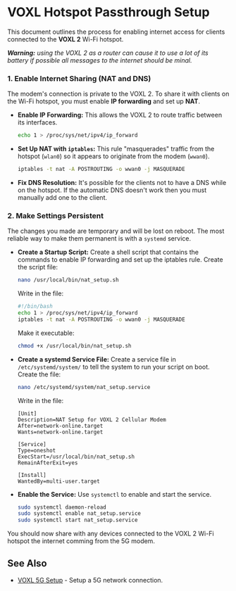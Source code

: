 # VOXL Hotspot Passthrough Setup
This document outlines the process for enabling internet access for clients connected to the **VOXL 2** Wi-Fi hotspot.

***Warning:** using the VOXL 2 as a router can cause it to use a lot of its battery if possible all messages to the internet should be minal.*

### 1. Enable Internet Sharing (NAT and DNS)
The modem's connection is private to the VOXL 2. To share it with clients on the Wi-Fi hotspot, you must enable **IP forwarding** and set up **NAT**.

 - **Enable IP Forwarding:** This allows the VOXL 2 to route traffic between its interfaces.
    ``` Bash
    echo 1 > /proc/sys/net/ipv4/ip_forward
    ```

 - **Set Up NAT with ``iptables``:** This rule "masquerades" traffic from the hotspot (``wlan0``) so it appears to originate from the modem (``wwan0``).
    ```Bash
    iptables -t nat -A POSTROUTING -o wwan0 -j MASQUERADE
    ```

 - **Fix DNS Resolution:** It's possible for the clients not to have a DNS while on the hotspot. If the automatic DNS doesn't work then you must manually add one to the client.

### 2. Make Settings Persistent

The changes you made are temporary and will be lost on reboot. The most reliable way to make them permanent is with a ``systemd`` service.

 - **Create a Startup Script:** Create a shell script that contains the commands to enable IP forwarding and set up the iptables rule.
    Create the script file:
    ``` Bash
    nano /usr/local/bin/nat_setup.sh
    ```
    Write in the file:
    ``` Bash
    #!/bin/bash
    echo 1 > /proc/sys/net/ipv4/ip_forward
    iptables -t nat -A POSTROUTING -o wwan0 -j MASQUERADE
    ```
    Make it executable:
    ``` Bash
    chmod +x /usr/local/bin/nat_setup.sh
    ```
 - **Create a systemd Service File:** Create a service file in ``/etc/systemd/system/`` to tell the system to run your script on boot.
    Create the file:
    ``` Bash
    nano /etc/systemd/system/nat_setup.service
    ```
    Write in the file:
    ```
    [Unit]
    Description=NAT Setup for VOXL 2 Cellular Modem
    After=network-online.target
    Wants=network-online.target

    [Service]
    Type=oneshot
    ExecStart=/usr/local/bin/nat_setup.sh
    RemainAfterExit=yes

    [Install]
    WantedBy=multi-user.target
    ```

- **Enable the Service:** Use ``systemctl`` to enable and start the service.
    ``` Bash
    sudo systemctl daemon-reload
    sudo systemctl enable nat_setup.service
    sudo systemctl start nat_setup.service
    ```

You should now share with any devices connected to the VOXL 2 Wi-Fi hotspot the internet comming from the 5G modem.

## See Also
 - [VOXL 5G Setup](VOXL-5G-Setup.md) - Setup a 5G network connection.